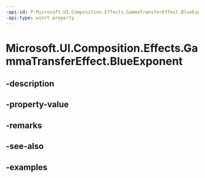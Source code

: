 ```yaml
---
-api-id: P:Microsoft.UI.Composition.Effects.GammaTransferEffect.BlueExponent
-api-type: winrt property
---
```


<!-- Property syntax.
public float BlueExponent { get;  set; }
-->

# Microsoft.UI.Composition.Effects.GammaTransferEffect.BlueExponent

## -description

## -property-value

## -remarks

## -see-also

## -examples

